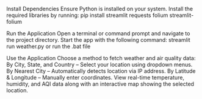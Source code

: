 Install Dependencies
Ensure Python is installed on your system.
Install the required libraries by running: pip install streamlit requests folium streamlit-folium

Run the Application
Open a terminal or command prompt and navigate to the project directory.
Start the app with the following command: streamlit run weather.py or run the .bat file

Use the Application
Choose a method to fetch weather and air quality data: By City, State, and Country – Select your location using dropdown menus. By Nearest City – Automatically detects location via IP address. By Latitude & Longitude – Manually enter coordinates. 
View real-time temperature, humidity, and AQI data along with an interactive map showing the selected location.
